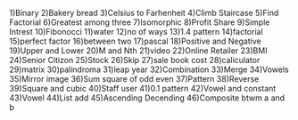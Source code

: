 1)Binary
2)Bakery bread
3)Celsius to Farhenheit
4)Climb Staircase
5)Find Factorial
6)Greatest among three
7)Isomorphic
8)Profit Share
9)Simple Intrest
10)Fibonocci
11)water
12)no of ways
13)1.4 pattern
14)factorial
15)perfect factor
16)between two
17)pascal
18)Positive and Negative
19)Upper and Lower
20)M and Nth
21)video
22)Online Retailer
23)BMI
24)Senior Citizon
25)Stock
26)Skip
27)sale book cost
28)caliculator
29)matrix
30)palindroma
31)leap year
32)Combination
33)Merge
34)Vowels
35)Mirror image
36)Sum square of odd even
37)Pattern
38)Reverse
39)Square and cubic
40)Staff user
41)0.1 pattern
42)Vowel and constant
43)Vowel
44)List add
45)Ascending Decending
46)Composite btwm a and b
